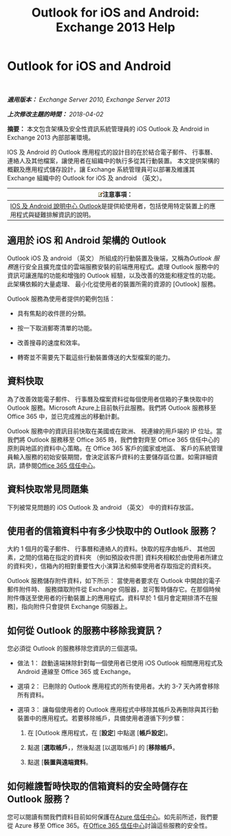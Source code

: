 ﻿---
title: 'Outlook for iOS and Android: Exchange 2013 Help'
TOCTitle: Outlook for iOS and Android
ms:assetid: 3a66817c-30da-4965-a6db-2955b5365b0f
ms:mtpsurl: https://technet.microsoft.com/zh-tw/library/Mt465744(v=EXCHG.150)
ms:contentKeyID: 70061442
ms.date: 05/21/2018
mtps_version: v=EXCHG.150
ms.translationtype: MT
---

# Outlook for iOS and Android

 

_**適用版本：** Exchange Server 2010, Exchange Server 2013_

_**上次修改主題的時間：** 2018-04-02_

**摘要：**  本文包含架構及安全性資訊系統管理員的 iOS Outlook 及 Android in Exchange 2013 內部部署環境。

IOS 及 Android 的 Outlook 應用程式的設計目的在於結合電子郵件、 行事曆、 連絡人及其他檔案，讓使用者在組織中的執行多從其行動裝置。 本文提供架構的概觀及應用程式儲存設計，讓 Exchange 系統管理員可以部署及維護其 Exchange 組織中的 Outlook for iOS 及 android （英文）。

<table>
<thead>
<tr class="header">
<th><img src="images/Bb124558.note(EXCHG.150).gif" title="注意事項" alt="注意事項" />注意事項：</th>
</tr>
</thead>
<tbody>
<tr class="odd">
<td><a href="https://support.office.com/en-us/article/outlook-for-ios-and-android-help-center-cd84214e-a5ac-4e95-9ea3-e07f78d0cde6">IOS 及 Android 說明中心 Outlook</a>是提供給使用者，包括使用特定裝置上的應用程式與疑難排解資訊的說明。</td>
</tr>
</tbody>
</table>


## 適用於 iOS 和 Android 架構的 Outlook

Outlook iOS 及 android （英文） 所組成的行動裝置及後端，又稱為*Outlook 服務*進行安全且擴充度佳的雲端服務安裝的前端應用程式。處理 Outlook 服務中的資訊可讓進階的功能和增強的 Outlook 經驗，以及改善的效能和穩定性的功能。此架構依賴的大量處理、 最小化從使用者的裝置所需的資源的 \[Outlook\] 服務。

Outlook 服務為使用者提供的範例包括：

  - 具有焦點的收件匣的分類。

  - 按一下取消郵寄清單的功能。

  - 改善搜尋的速度和效率。

  - 轉寄並不需要先下載這些行動裝置傳送的大型檔案的能力。

## 資料快取

為了改善效能電子郵件、 行事曆及檔案資料從每個使用者信箱的子集快取中的 Outlook 服務。Microsoft Azure上目前執行此服務。我們將 Outlook 服務移至 Office 365 中，並已完成推出的移動計劃。

Outlook 服務中的資訊目前快取在美國或在歐洲、 視連線的用戶端的 IP 位址。當我們將 Outlook 服務移至 Office 365 時，我們會對齊至 Office 365 信任中心的原則與地區的資料中心策略。在 Office 365 客戶的國家或地區、 客戶的系統管理員輸入服務的初始安裝期間，會決定該客戶資料的主要儲存區位置。如需詳細資訊，請參閱[Office 365 信任中心](https://go.microsoft.com/fwlink/p/?linkid=525776)。

## 資料快取常見問題集

下列被常見問題的 iOS Outlook 及 android （英文） 中的資料存放區。

## 使用者的信箱資料中有多少快取中的 Outlook 服務？

大約 1 個月的電子郵件、 行事曆和連絡人的資料。快取的程序由帳戶、 其他因素，之間的信箱在指定的資料夾 （例如預設收件匣\] 資料夾相較於由使用者所建立的資料夾），信箱內的相對重要性大小演算法和頻率使用者存取指定的資料夾。

Outlook 服務儲存附件資料，如下所示： 當使用者要求在 Outlook 中開啟的電子郵件附件時、 服務擷取附件從 Exchange 伺服器，並可暫時儲存它。在那個時候附件傳送至使用者的行動裝置上的應用程式。資料早於 1 個月會定期排清不在服務\]，指向附件只會提供 Exchange 伺服器上。

## 如何從 Outlook 的服務中移除我資訊？

您必須從 Outlook 的服務移除您資訊的三個選項。

  - 做法 1： 啟動遠端抹除針對每一個使用者已使用 iOS Outlook 相關應用程式及 Android 連線至 Office 365 或 Exchange。

  - 選項 2： 已刪除的 Outlook 應用程式的所有使用者。大約 3-7 天內將會移除所有資料。

  - 選項 3： 讓每個使用者的 Outlook 應用程式中移除其帳戶及再刪除與其行動裝置中的應用程式。若要移除帳戶，具備使用者遵循下列步驟：
    
    1.  在 \[Outlook 應用程式，在 \[**設定**\] 中點選 \[**帳戶設定**\]。
    
    2.  點選 \[**選取帳戶**，，然後點選 \[以選取帳戶\] 的 \[**移除帳戶**。
    
    3.  點選 \[**裝置與遠端資料**。

## 如何維謢暫時快取的信箱資料的安全時儲存在 Outlook 服務？

您可以閱讀有關我們資料目前如何保護在[Azure 信任中心](https://azure.microsoft.com/support/trust-center/)。如先前所述，我們要從 Azure 移至 Office 365。在[Office 365 信任中心](https://go.microsoft.com/fwlink/p/?linkid=525776)討論這些服務的安全性。

